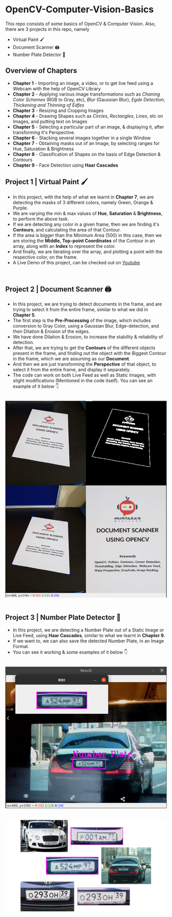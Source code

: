 # OpenCV-Computer-Vision-Basics
This repo consists of some basics of OpenCV & Computer Vision. Also, there are 3 projects in this repo, namely 
- Virtual Paint 🖌️
- Document Scanner 🖨️
- Number Plate Detector 🚗

## Overview of Chapters
- **Chapter 1** - Importing an image, a video, or to get live feed using a Webcam with the help of OpenCV Library
- **Chapter 2** - Applying various image transformations such as *Chaning Color Schemes* (RGB to Gray, etc), *Blur* (Gaussian Blur), *Egde Detection*, *Thickening and Thinning of Edfes*
- **Chapter 3** - Resizing and Cropping Images
- **Chapter 4** - Drawing Shapes such as *Circles*, *Rectangles*, *Lines*, etc on Images, and putting text on Images
- **Chapter 5** - Selecting a particular part of an image, & displaying it, after transforming it's Perspective.
- **Chapter 6** - Stacking several images together in a single Window
- **Chapter 7** - Obtaining masks out of an Image, by selecting ranges for Hue, Saturation & Brightness
- **Chapter 8** - Classification of Shapes on the basis of Edge Detection & Contours
- **Chapter 9** - Face Detection using **Haar Cascades**

## Project 1 | Virtual Paint 🖌️
- In this project, with the help of what we learnt in **Chapter 7**, we are detecting the masks of 3 different colors, namely Green, Orange & Purple.
- We are varying the min & max values of **Hue**, **Saturation** & **Brightness**, to perform the above task.
- If we are detecting any color in a given frame, then we are finding it's **Contours**, and calculating the area of that Contour.
- If the area is bigger than the Minimum Area (500) in this case, then we are storing the **Middle, Top-point Coordinates** of the Contour in an array, along with an **Index** to represent the color.
- And finally, we are iterating over the array, and plotting a point with the respective color, on the frame. 
- A Live Demo of this project, can be checked out on [Youtube](https://youtu.be/1dsXc7whpfw) 

<br>

## Project 2 |  Document Scanner 🖨️
- In this project, we are trying to detect documents in the frame, and are trying to select it from the entire frame, similar to what we did in **Chapter 5**.
- The first step is the **Pre-Processing** of the image, which includes conversion to Gray Color, using a Gaussian Blur, Edge-detection, and then Dilation & Erosion of the edges.
- We have done Dilation & Erosion, to increase the stability & reliability of detection.
- After that, we are trying to get the **Contours** of the different objects present in the frame, and finding out the object with the Biggest Contour in the frame, which we are assuming as our **Document**.
- And then we are just transforming the **Perspective** of that object, to select it from the entire frame, and display it separately. 
- The code can work on both Live Feed as well as Static Images, with slight modifications (Mentioned in the code itself). You can see an example of it below 👇

<br>
<div align="center">
  <img src="./Resources/p2.png" alt="Document Scanner" style="textalign:center">
</div>
<br>


## Project 3 | Number Plate Detector 🚗
- In this project, we are detecting a Number Plate out of a Static Image or Live Feed, using **Haar Cascades**, similar to what we learnt in **Chapter 9**.
- If we want to, we can also save the detected Number Plate, in an Image Format.
- You can see it working & some examples of it below 👇

<br>
<div align="center">
  <img src="./Resources/p3_1.png" alt="Number Plate Detector (Working)" style="textalign:center">
</div>
<br>
<br>
<div align="center">
  <img src="./Resources/p3_2.png" alt="Number Plate Detector (Examples)" style="textalign:center">
</div>
